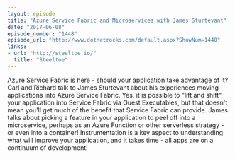 ```yaml
---
layout: episode
title: "Azure Service Fabric and Microservices with James Sturtevant"
date: "2017-06-08"
episode_number: "1448"
episode_url: "http://www.dotnetrocks.com/default.aspx?ShowNum=1448"
links:
- url: "http://steeltoe.io/"
  title: "Steeltoe"
---
```


Azure Service Fabric is here - should your application take advantage of it? Carl and Richard talk to James Sturtevant about his experiences moving applications into Azure Service Fabric. Yes, it is possible to "lift and shift" your application into Service Fabric via Guest Executables, but that doesn't mean you'll get much of the benefit that Service Fabric can provide. James talks about picking a feature in your application to peel off into a microservice, perhaps as an Azure Function or other serverless strategy - or even into a container! Instrumentation is a key aspect to understanding what will improve your application, and it takes time - all apps are on a continuum of development!
